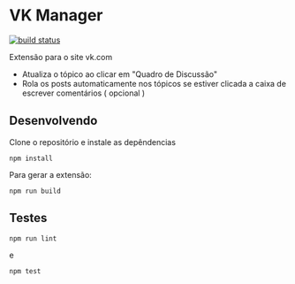 # VK Manager

[![build status](https://img.shields.io/travis/knoxzin1/vk-manager/master.svg?style=flat-square)](https://travis-ci.org/knoxzin1/vk-manager)

Extensão para o site vk.com

* Atualiza o tópico ao clicar em "Quadro de Discussão"
* Rola os posts automaticamente nos tópicos se estiver clicada a caixa de escrever comentários ( opcional )

## Desenvolvendo

Clone o repositório e instale as depêndencias

`npm install`

Para gerar a extensão:

`npm run build`

## Testes

`npm run lint`

e 

`npm test`
